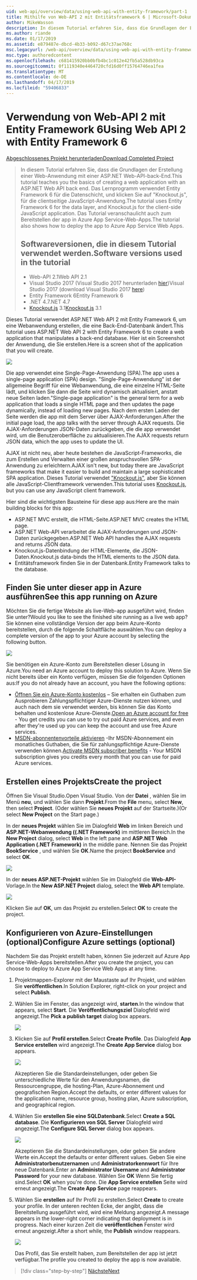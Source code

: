 ```yaml
---
uid: web-api/overview/data/using-web-api-with-entity-framework/part-1
title: Mithilfe von Web-API 2 mit Entitätsframework 6 | Microsoft-Dokumentation
author: MikeWasson
description: In diesem Tutorial erfahren Sie, dass die Grundlagen der Erstellung einer Web-Anwendung mit einer ASP.NET Web-API-back-End. Das Lernprogramm verwendet Entity Framework 6 für das Layout der Daten...
ms.author: riande
ms.date: 01/17/2019
ms.assetid: e879487e-dbcd-4b33-b092-d67c37ae768c
msc.legacyurl: /web-api/overview/data/using-web-api-with-entity-framework/part-1
msc.type: authoredcontent
ms.openlocfilehash: c681415920bb0bfb4bc1c012e42fb5a528db93ca
ms.sourcegitcommit: 0f1119340e4464720cfd16d0ff15764746ea1fea
ms.translationtype: MT
ms.contentlocale: de-DE
ms.lasthandoff: 04/17/2019
ms.locfileid: "59406833"
---
```

# <a name="using-web-api-2-with-entity-framework-6"></a><span data-ttu-id="84c0a-104">Verwendung von Web-API 2 mit Entity Framework 6</span><span class="sxs-lookup"><span data-stu-id="84c0a-104">Using Web API 2 with Entity Framework 6</span></span>


[<span data-ttu-id="84c0a-105">Abgeschlossenes Projekt herunterladen</span><span class="sxs-lookup"><span data-stu-id="84c0a-105">Download Completed Project</span></span>](https://github.com/MikeWasson/BookService)

> <span data-ttu-id="84c0a-106">In diesem Tutorial erfahren Sie, dass die Grundlagen der Erstellung einer Web-Anwendung mit einer ASP.NET Web-API-back-End.</span><span class="sxs-lookup"><span data-stu-id="84c0a-106">This tutorial teaches you the basics of creating a web application with an ASP.NET Web API back end.</span></span> <span data-ttu-id="84c0a-107">Das Lernprogramm verwendet Entity Framework 6 für die Datenschicht, und klicken Sie auf "Knockout.js", für die clientseitige JavaScript-Anwendung.</span><span class="sxs-lookup"><span data-stu-id="84c0a-107">The tutorial uses Entity Framework 6 for the data layer, and Knockout.js for the client-side JavaScript application.</span></span> <span data-ttu-id="84c0a-108">Das Tutorial veranschaulicht auch zum Bereitstellen der app in Azure App Service-Web-Apps.</span><span class="sxs-lookup"><span data-stu-id="84c0a-108">The tutorial also shows how to deploy the app to Azure App Service Web Apps.</span></span>
>
> ## <a name="software-versions-used-in-the-tutorial"></a><span data-ttu-id="84c0a-109">Softwareversionen, die in diesem Tutorial verwendet werden.</span><span class="sxs-lookup"><span data-stu-id="84c0a-109">Software versions used in the tutorial</span></span>
>
> - <span data-ttu-id="84c0a-110">Web-API 2.1</span><span class="sxs-lookup"><span data-stu-id="84c0a-110">Web API 2.1</span></span>
> - <span data-ttu-id="84c0a-111">Visual Studio 2017 (Visual Studio 2017 herunterladen [hier](https://visualstudio.microsoft.com/downloads/?utm_medium=microsoft&utm_source=docs.microsoft.com&utm_campaign=button+cta&utm_content=download+vs2017))</span><span class="sxs-lookup"><span data-stu-id="84c0a-111">Visual Studio 2017 (download Visual Studio 2017 [here](https://visualstudio.microsoft.com/downloads/?utm_medium=microsoft&utm_source=docs.microsoft.com&utm_campaign=button+cta&utm_content=download+vs2017))</span></span>
> - <span data-ttu-id="84c0a-112">Entity Framework 6</span><span class="sxs-lookup"><span data-stu-id="84c0a-112">Entity Framework 6</span></span>
> - <span data-ttu-id="84c0a-113">.NET 4.7</span><span class="sxs-lookup"><span data-stu-id="84c0a-113">.NET 4.7</span></span>
> - <span data-ttu-id="84c0a-114">[Knockout.js](http://knockoutjs.com/) 3.1</span><span class="sxs-lookup"><span data-stu-id="84c0a-114">[Knockout.js](http://knockoutjs.com/) 3.1</span></span>

<span data-ttu-id="84c0a-115">Dieses Tutorial verwendet ASP.NET Web API 2 mit Entity Framework 6, um eine Webanwendung erstellen, die eine Back-End-Datenbank ändert.</span><span class="sxs-lookup"><span data-stu-id="84c0a-115">This tutorial uses ASP.NET Web API 2 with Entity Framework 6 to create a web application that manipulates a back-end database.</span></span> <span data-ttu-id="84c0a-116">Hier ist ein Screenshot der Anwendung, die Sie erstellen.</span><span class="sxs-lookup"><span data-stu-id="84c0a-116">Here is a screen shot of the application that you will create.</span></span>

[![](part-1/_static/image2.png)](part-1/_static/image1.png)

<span data-ttu-id="84c0a-117">Die app verwendet eine Single-Page-Anwendung (SPA).</span><span class="sxs-lookup"><span data-stu-id="84c0a-117">The app uses a single-page application (SPA) design.</span></span> <span data-ttu-id="84c0a-118">"Single-Page-Anwendung" ist der allgemeine Begriff für eine Webanwendung, die eine einzelne HTML-Seite lädt, und klicken Sie dann die Seite wird dynamisch aktualisiert, anstatt neue Seiten laden.</span><span class="sxs-lookup"><span data-stu-id="84c0a-118">"Single-page application" is the general term for a web application that loads a single HTML page and then updates the page dynamically, instead of loading new pages.</span></span> <span data-ttu-id="84c0a-119">Nach dem ersten Laden der Seite werden die app mit dem Server über AJAX-Anforderungen.</span><span class="sxs-lookup"><span data-stu-id="84c0a-119">After the initial page load, the app talks with the server through AJAX requests.</span></span> <span data-ttu-id="84c0a-120">Die AJAX-Anforderungen JSON-Daten zurückgeben, die die app verwendet wird, um die Benutzeroberfläche zu aktualisieren.</span><span class="sxs-lookup"><span data-stu-id="84c0a-120">The AJAX requests return JSON data, which the app uses to update the UI.</span></span>

<span data-ttu-id="84c0a-121">AJAX ist nicht neu, aber heute bestehen die JavaScript-Frameworks, die zum Erstellen und Verwalten einer großen anspruchsvollen SPA-Anwendung zu erleichtern.</span><span class="sxs-lookup"><span data-stu-id="84c0a-121">AJAX isn't new, but today there are JavaScript frameworks that make it easier to build and maintain a large sophisticated SPA application.</span></span> <span data-ttu-id="84c0a-122">Dieses Tutorial verwendet ["Knockout.js"](http://knockoutjs.com/), aber Sie können alle JavaScript-Clientframework verwenden.</span><span class="sxs-lookup"><span data-stu-id="84c0a-122">This tutorial uses [Knockout.js](http://knockoutjs.com/), but you can use any JavaScript client framework.</span></span>

<span data-ttu-id="84c0a-123">Hier sind die wichtigsten Bausteine für diese app aus:</span><span class="sxs-lookup"><span data-stu-id="84c0a-123">Here are the main building blocks for this app:</span></span>

- <span data-ttu-id="84c0a-124">ASP.NET MVC erstellt, die HTML-Seite.</span><span class="sxs-lookup"><span data-stu-id="84c0a-124">ASP.NET MVC creates the HTML page.</span></span>
- <span data-ttu-id="84c0a-125">ASP.NET Web-API verarbeitet die AJAX-Anforderungen und JSON-Daten zurückgegeben.</span><span class="sxs-lookup"><span data-stu-id="84c0a-125">ASP.NET Web API handles the AJAX requests and returns JSON data.</span></span>
- <span data-ttu-id="84c0a-126">Knockout.js-Datenbindung der HTML-Elemente, die JSON-Daten.</span><span class="sxs-lookup"><span data-stu-id="84c0a-126">Knockout.js data-binds the HTML elements to the JSON data.</span></span>
- <span data-ttu-id="84c0a-127">Entitätsframework finden Sie in der Datenbank.</span><span class="sxs-lookup"><span data-stu-id="84c0a-127">Entity Framework talks to the database.</span></span>

## <a name="see-this-app-running-on-azure"></a><span data-ttu-id="84c0a-128">Finden Sie unter dieser app in Azure ausführen</span><span class="sxs-lookup"><span data-stu-id="84c0a-128">See this app running on Azure</span></span>

<span data-ttu-id="84c0a-129">Möchten Sie die fertige Website als live-Web-app ausgeführt wird, finden Sie unter?</span><span class="sxs-lookup"><span data-stu-id="84c0a-129">Would you like to see the finished site running as a live web app?</span></span> <span data-ttu-id="84c0a-130">Sie können eine vollständige Version der app beim Azure-Konto bereitstellen, durch die folgende Schaltfläche auswählen.</span><span class="sxs-lookup"><span data-stu-id="84c0a-130">You can deploy a complete version of the app to your Azure account by selecting the following button.</span></span>

[![](http://azuredeploy.net/deploybutton.png)](https://azuredeploy.net/?WT.mc_id=deploy_azure_aspnet&repository=https://github.com/tfitzmac/BookService)

<span data-ttu-id="84c0a-131">Sie benötigen ein Azure-Konto zum Bereitstellen dieser Lösung in Azure.</span><span class="sxs-lookup"><span data-stu-id="84c0a-131">You need an Azure account to deploy this solution to Azure.</span></span> <span data-ttu-id="84c0a-132">Wenn Sie nicht bereits über ein Konto verfügen, müssen Sie die folgenden Optionen aus:</span><span class="sxs-lookup"><span data-stu-id="84c0a-132">If you do not already have an account, you have the following options:</span></span>

- <span data-ttu-id="84c0a-133">[Öffnen Sie ein Azure-Konto kostenlos](https://azure.microsoft.com/pricing/free-trial/?WT.mc_id=A443DD604) – Sie erhalten ein Guthaben zum Ausprobieren Zahlungspflichtiger Azure-Dienste nutzen können, und auch nach dem sie verwendet werden, bis können Sie das Konto behalten und kostenlose Azure-Dienste.</span><span class="sxs-lookup"><span data-stu-id="84c0a-133">[Open an Azure account for free](https://azure.microsoft.com/pricing/free-trial/?WT.mc_id=A443DD604) - You get credits you can use to try out paid Azure services, and even after they're used up you can keep the account and use free Azure services.</span></span>
- <span data-ttu-id="84c0a-134">[MSDN-abonnentenvorteile aktivieren](https://azure.microsoft.com/pricing/member-offers/msdn-benefits-details/?WT.mc_id=A443DD604) -Ihr MSDN-Abonnement ein monatliches Guthaben, die Sie für zahlungspflichtige Azure-Dienste verwenden können.</span><span class="sxs-lookup"><span data-stu-id="84c0a-134">[Activate MSDN subscriber benefits](https://azure.microsoft.com/pricing/member-offers/msdn-benefits-details/?WT.mc_id=A443DD604) - Your MSDN subscription gives you credits every month that you can use for paid Azure services.</span></span>

## <a name="create-the-project"></a><span data-ttu-id="84c0a-135">Erstellen eines Projekts</span><span class="sxs-lookup"><span data-stu-id="84c0a-135">Create the project</span></span>

<span data-ttu-id="84c0a-136">Öffnen Sie Visual Studio.</span><span class="sxs-lookup"><span data-stu-id="84c0a-136">Open Visual Studio.</span></span> <span data-ttu-id="84c0a-137">Von der **Datei** , wählen Sie im Menü **neu**, und wählen Sie dann **Projekt**.</span><span class="sxs-lookup"><span data-stu-id="84c0a-137">From the **File** menu, select **New**, then select **Project**.</span></span> <span data-ttu-id="84c0a-138">(Oder wählen Sie **neues Projekt** auf der Startseite.)</span><span class="sxs-lookup"><span data-stu-id="84c0a-138">(Or select **New Project** on the Start page.)</span></span>

<span data-ttu-id="84c0a-139">In der **neues Projekt** wählen Sie im Dialogfeld **Web** im linken Bereich und **ASP.NET-Webanwendung ((.NET Framework)** im mittleren Bereich.</span><span class="sxs-lookup"><span data-stu-id="84c0a-139">In the **New Project** dialog, select **Web** in the left pane and **ASP.NET Web Application (.NET Framework)** in the middle pane.</span></span> <span data-ttu-id="84c0a-140">Nennen Sie das Projekt **BookService** , und wählen Sie **OK**.</span><span class="sxs-lookup"><span data-stu-id="84c0a-140">Name the project **BookService** and select **OK**.</span></span>

[![](part-1/_static/image11.png)](part-1/_static/image11.png)

<span data-ttu-id="84c0a-141">In der **neues ASP.NET-Projekt** wählen Sie im Dialogfeld die **Web-API-** Vorlage.</span><span class="sxs-lookup"><span data-stu-id="84c0a-141">In the **New ASP.NET Project** dialog, select the **Web API** template.</span></span>

[![](part-1/_static/image12.png)](part-1/_static/image12.png)


<span data-ttu-id="84c0a-142">Klicken Sie auf **OK**, um das Projekt zu erstellen.</span><span class="sxs-lookup"><span data-stu-id="84c0a-142">Select **OK** to create the project.</span></span>

## <a name="configure-azure-settings-optional"></a><span data-ttu-id="84c0a-143">Konfigurieren von Azure-Einstellungen (optional)</span><span class="sxs-lookup"><span data-stu-id="84c0a-143">Configure Azure settings (optional)</span></span>

<span data-ttu-id="84c0a-144">Nachdem Sie das Projekt erstellt haben, können Sie jederzeit auf Azure App Service-Web-Apps bereitstellen.</span><span class="sxs-lookup"><span data-stu-id="84c0a-144">After you create the project, you can choose to deploy to Azure App Service Web Apps at any time.</span></span> 

1. <span data-ttu-id="84c0a-145">Projektmappen-Explorer mit der Maustaste auf Ihr Projekt, und wählen Sie **veröffentlichen**.</span><span class="sxs-lookup"><span data-stu-id="84c0a-145">In Solution Explorer, right-click on your project and select **Publish**.</span></span>

2. <span data-ttu-id="84c0a-146">Wählen Sie im Fenster, das angezeigt wird, **starten**.</span><span class="sxs-lookup"><span data-stu-id="84c0a-146">In the window that appears, select **Start**.</span></span> <span data-ttu-id="84c0a-147">Die **Veröffentlichungsziel** Dialogfeld wird angezeigt.</span><span class="sxs-lookup"><span data-stu-id="84c0a-147">The **Pick a publish target** dialog box appears.</span></span>

   [![](part-1/_static/image14.png)](part-1/_static/image14.png)

3. <span data-ttu-id="84c0a-148">Klicken Sie auf **Profil erstellen**.</span><span class="sxs-lookup"><span data-stu-id="84c0a-148">Select **Create Profile**.</span></span> <span data-ttu-id="84c0a-149">Das Dialogfeld **App Service erstellen** wird angezeigt.</span><span class="sxs-lookup"><span data-stu-id="84c0a-149">The **Create App Service** dialog box appears.</span></span>

   [![](part-1/_static/image15.png)](part-1/_static/image15.png)

   <span data-ttu-id="84c0a-150">Akzeptieren Sie die Standardeinstellungen, oder geben Sie unterschiedliche Werte für den Anwendungsnamen, die Ressourcengruppe, die hosting-Plan, Azure-Abonnement und geografischen Region.</span><span class="sxs-lookup"><span data-stu-id="84c0a-150">Accept the defaults, or enter different values for the application name, resource group, hosting plan, Azure subscription, and geographical region.</span></span> 

4. <span data-ttu-id="84c0a-151">Wählen Sie **erstellen Sie eine SQL­Datenbank**.</span><span class="sxs-lookup"><span data-stu-id="84c0a-151">Select **Create a SQL database**.</span></span> <span data-ttu-id="84c0a-152">Die **Konfigurieren von SQL Server** Dialogfeld wird angezeigt.</span><span class="sxs-lookup"><span data-stu-id="84c0a-152">The **Configure SQL Server** dialog box appears.</span></span> 

   [![](part-1/_static/image16.png)](part-1/_static/image16.png)

   <span data-ttu-id="84c0a-153">Akzeptieren Sie die Standardeinstellungen, oder geben Sie andere Werte ein.</span><span class="sxs-lookup"><span data-stu-id="84c0a-153">Accept the defaults or enter different values.</span></span> <span data-ttu-id="84c0a-154">Geben Sie eine **Administratorbenutzernamen** und **Administratorkennwort** für Ihre neue Datenbank.</span><span class="sxs-lookup"><span data-stu-id="84c0a-154">Enter an **Administrator Username** and **Administrator Password** for your new database.</span></span> <span data-ttu-id="84c0a-155">Wählen Sie **OK** Wenn Sie fertig sind.</span><span class="sxs-lookup"><span data-stu-id="84c0a-155">Select **OK** when you're done.</span></span> <span data-ttu-id="84c0a-156">Die **App Service erstellen** Seite wird erneut angezeigt.</span><span class="sxs-lookup"><span data-stu-id="84c0a-156">The **Create App Service** page reappears.</span></span>

5. <span data-ttu-id="84c0a-157">Wählen Sie **erstellen** auf Ihr Profil zu erstellen.</span><span class="sxs-lookup"><span data-stu-id="84c0a-157">Select **Create** to create your profile.</span></span> <span data-ttu-id="84c0a-158">In der unteren rechten Ecke, der angibt, dass die Bereitstellung ausgeführt wird, wird eine Meldung angezeigt.</span><span class="sxs-lookup"><span data-stu-id="84c0a-158">A message appears in the lower-right corner indicating that deployment is in progress.</span></span> <span data-ttu-id="84c0a-159">Nach einer kurzen Zeit die **veröffentlichen** Fenster wird erneut angezeigt.</span><span class="sxs-lookup"><span data-stu-id="84c0a-159">After a short while, the **Publish** window reappears.</span></span>

    [![](part-1/_static/image17.png)](part-1/_static/image17.png)
   
    <span data-ttu-id="84c0a-160">Das Profil, das Sie erstellt haben, zum Bereitstellen der app ist jetzt verfügbar.</span><span class="sxs-lookup"><span data-stu-id="84c0a-160">The profile you created to deploy the app is now available.</span></span> 


> [!div class="step-by-step"]
> [<span data-ttu-id="84c0a-161">Nächste</span><span class="sxs-lookup"><span data-stu-id="84c0a-161">Next</span></span>](part-2.md)
